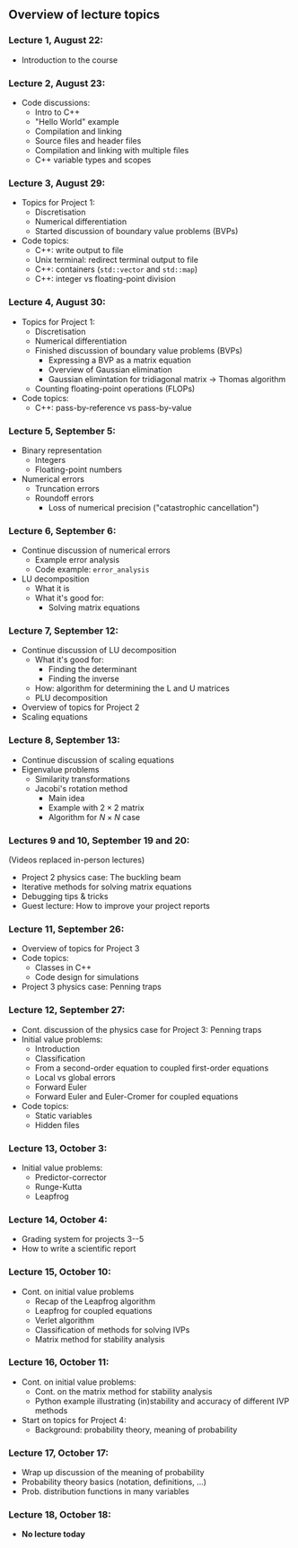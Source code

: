 ## Overview of lecture topics


### Lecture 1, August 22:

- Introduction to the course 


### Lecture 2, August 23:

- Code discussions:
  - Intro to C++
  - "Hello World" example
  - Compilation and linking
  - Source files and header files
  - Compilation and linking with multiple files
  - C++ variable types and scopes


### Lecture 3, August 29:

- Topics for Project 1:
  - Discretisation
  - Numerical differentiation
  - Started discussion of boundary value problems (BVPs)
- Code topics:
  - C++: write output to file
  - Unix terminal: redirect terminal output to file
  - C++: containers (`std::vector` and `std::map`)
  - C++: integer vs floating-point division


### Lecture 4, August 30:

- Topics for Project 1:
  - Discretisation
  - Numerical differentiation
  - Finished discussion of boundary value problems (BVPs)
    - Expressing a BVP as a matrix equation
    - Overview of Gaussian elimination
    - Gaussian elimintation for tridiagonal matrix → Thomas algorithm
  - Counting floating-point operations (FLOPs)
- Code topics:
  - C++: pass-by-reference vs pass-by-value


### Lecture 5, September 5:

- Binary representation 
  - Integers
  - Floating-point numbers
- Numerical errors
  - Truncation errors
  - Roundoff errors
    - Loss of numerical precision ("catastrophic cancellation")


### Lecture 6, September 6:

- Continue discussion of numerical errors
  - Example error analysis
  - Code example: `error_analysis`
- LU decomposition
  - What it is
  - What it's good for:
    - Solving matrix equations  


### Lecture 7, September 12:

- Continue discussion of LU decomposition
  - What it's good for:
    - Finding the determinant
    - Finding the inverse
  - How: algorithm for determining the L and U matrices
  - PLU decomposition
- Overview of topics for Project 2
- Scaling equations


### Lecture 8, September 13:

- Continue discussion of scaling equations
- Eigenvalue problems
  - Similarity transformations
  - Jacobi's rotation method
    - Main idea
    - Example with $2 \times 2$ matrix
    - Algorithm for $N \times N$ case


### Lectures 9 and 10, September 19 and 20:

(Videos replaced in-person lectures)

- Project 2 physics case: The buckling beam
- Iterative methods for solving matrix equations
- Debugging tips & tricks
- Guest lecture: How to improve your project reports


### Lecture 11, September 26:

- Overview of topics for Project 3
- Code topics:
  - Classes in C++
  - Code design for simulations
- Project 3 physics case: Penning traps


### Lecture 12, September 27:

- Cont. discussion of the physics case for Project 3: Penning traps
- Initial value problems:
  - Introduction
  - Classification
  - From a second-order equation to coupled first-order equations
  - Local vs global errors
  - Forward Euler
  - Forward Euler and Euler-Cromer for coupled equations
- Code topics:
  - Static variables
  - Hidden files


### Lecture 13, October 3:

- Initial value problems:
  - Predictor-corrector
  - Runge-Kutta
  - Leapfrog


### Lecture 14, October 4:

- Grading system for projects 3--5
- How to write a scientific report


### Lecture 15, October 10:

- Cont. on initial value problems
  - Recap of the Leapfrog algorithm
  - Leapfrog for coupled equations
  - Verlet algorithm
  - Classification of methods for solving IVPs
  - Matrix method for stability analysis


### Lecture 16, October 11:

- Cont. on initial value problems:
  - Cont. on the matrix method for stability analysis
  - Python example illustrating (in)stability and accuracy of different IVP methods
- Start on topics for Project 4:
  - Background: probability theory, meaning of probability


### Lecture 17, October 17:

- Wrap up discussion of the meaning of probability
- Probability theory basics (notation, definitions, ...)
- Prob. distribution functions in many variables


### Lecture 18, October 18:

- **No lecture today**










